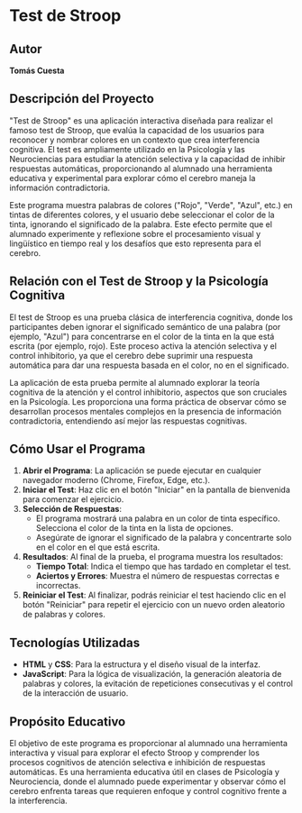 # Test de Stroop

## Autor
**Tomás Cuesta**

## Descripción del Proyecto
"Test de Stroop" es una aplicación interactiva diseñada para realizar el famoso test de Stroop, que evalúa la capacidad de los usuarios para reconocer y nombrar colores en un contexto que crea interferencia cognitiva. El test es ampliamente utilizado en la Psicología y las Neurociencias para estudiar la atención selectiva y la capacidad de inhibir respuestas automáticas, proporcionando al alumnado una herramienta educativa y experimental para explorar cómo el cerebro maneja la información contradictoria.

Este programa muestra palabras de colores ("Rojo", "Verde", "Azul", etc.) en tintas de diferentes colores, y el usuario debe seleccionar el color de la tinta, ignorando el significado de la palabra. Este efecto permite que el alumnado experimente y reflexione sobre el procesamiento visual y lingüístico en tiempo real y los desafíos que esto representa para el cerebro.

## Relación con el Test de Stroop y la Psicología Cognitiva
El test de Stroop es una prueba clásica de interferencia cognitiva, donde los participantes deben ignorar el significado semántico de una palabra (por ejemplo, "Azul") para concentrarse en el color de la tinta en la que está escrita (por ejemplo, rojo). Este proceso activa la atención selectiva y el control inhibitorio, ya que el cerebro debe suprimir una respuesta automática para dar una respuesta basada en el color, no en el significado.

La aplicación de esta prueba permite al alumnado explorar la teoría cognitiva de la atención y el control inhibitorio, aspectos que son cruciales en la Psicología. Les proporciona una forma práctica de observar cómo se desarrollan procesos mentales complejos en la presencia de información contradictoria, entendiendo así mejor las respuestas cognitivas.

## Cómo Usar el Programa
1. **Abrir el Programa**: La aplicación se puede ejecutar en cualquier navegador moderno (Chrome, Firefox, Edge, etc.).
2. **Iniciar el Test**: Haz clic en el botón "Iniciar" en la pantalla de bienvenida para comenzar el ejercicio.
3. **Selección de Respuestas**: 
   - El programa mostrará una palabra en un color de tinta específico. Selecciona el color de la tinta en la lista de opciones. 
   - Asegúrate de ignorar el significado de la palabra y concentrarte solo en el color en el que está escrita.
4. **Resultados**: Al final de la prueba, el programa muestra los resultados:
   - **Tiempo Total**: Indica el tiempo que has tardado en completar el test.
   - **Aciertos y Errores**: Muestra el número de respuestas correctas e incorrectas.
5. **Reiniciar el Test**: Al finalizar, podrás reiniciar el test haciendo clic en el botón "Reiniciar" para repetir el ejercicio con un nuevo orden aleatorio de palabras y colores.

## Tecnologías Utilizadas
- **HTML** y **CSS**: Para la estructura y el diseño visual de la interfaz.
- **JavaScript**: Para la lógica de visualización, la generación aleatoria de palabras y colores, la evitación de repeticiones consecutivas y el control de la interacción de usuario.

## Propósito Educativo
El objetivo de este programa es proporcionar al alumnado una herramienta interactiva y visual para explorar el efecto Stroop y comprender los procesos cognitivos de atención selectiva e inhibición de respuestas automáticas. Es una herramienta educativa útil en clases de Psicología y Neurociencia, donde el alumnado puede experimentar y observar cómo el cerebro enfrenta tareas que requieren enfoque y control cognitivo frente a la interferencia.